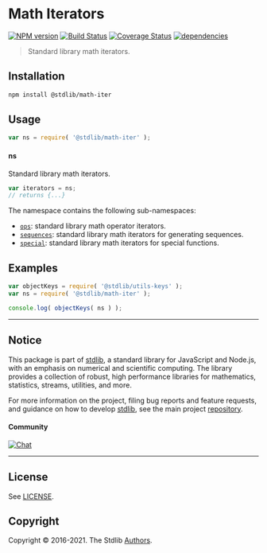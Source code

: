 <!--

@license Apache-2.0

Copyright (c) 2020 The Stdlib Authors.

Licensed under the Apache License, Version 2.0 (the "License");
you may not use this file except in compliance with the License.
You may obtain a copy of the License at

   http://www.apache.org/licenses/LICENSE-2.0

Unless required by applicable law or agreed to in writing, software
distributed under the License is distributed on an "AS IS" BASIS,
WITHOUT WARRANTIES OR CONDITIONS OF ANY KIND, either express or implied.
See the License for the specific language governing permissions and
limitations under the License.

-->

# Math Iterators

[![NPM version][npm-image]][npm-url] [![Build Status][test-image]][test-url] [![Coverage Status][coverage-image]][coverage-url] [![dependencies][dependencies-image]][dependencies-url]

> Standard library math iterators.

<section class="installation">

## Installation

```bash
npm install @stdlib/math-iter
```

</section>

<section class="usage">

## Usage

```javascript
var ns = require( '@stdlib/math-iter' );
```

#### ns

Standard library math iterators.

```javascript
var iterators = ns;
// returns {...}
```

The namespace contains the following sub-namespaces:

<!-- <toc pattern="*"> -->

<div class="namespace-toc">

-   <span class="signature">[`ops`][@stdlib/math/iter/ops]</span><span class="delimiter">: </span><span class="description">standard library math operator iterators.</span>
-   <span class="signature">[`sequences`][@stdlib/math/iter/sequences]</span><span class="delimiter">: </span><span class="description">standard library math iterators for generating sequences.</span>
-   <span class="signature">[`special`][@stdlib/math/iter/special]</span><span class="delimiter">: </span><span class="description">standard library math iterators for special functions.</span>

</div>

<!-- </toc> -->

</section>

<!-- /.usage -->

<section class="examples">

## Examples

<!-- TODO: better examples -->

<!-- eslint no-undef: "error" -->

```javascript
var objectKeys = require( '@stdlib/utils-keys' );
var ns = require( '@stdlib/math-iter' );

console.log( objectKeys( ns ) );
```

</section>

<!-- /.examples -->


<section class="main-repo" >

* * *

## Notice

This package is part of [stdlib][stdlib], a standard library for JavaScript and Node.js, with an emphasis on numerical and scientific computing. The library provides a collection of robust, high performance libraries for mathematics, statistics, streams, utilities, and more.

For more information on the project, filing bug reports and feature requests, and guidance on how to develop [stdlib][stdlib], see the main project [repository][stdlib].

#### Community

[![Chat][chat-image]][chat-url]

---

## License

See [LICENSE][stdlib-license].


## Copyright

Copyright &copy; 2016-2021. The Stdlib [Authors][stdlib-authors].

</section>

<!-- /.stdlib -->

<!-- Section for all links. Make sure to keep an empty line after the `section` element and another before the `/section` close. -->

<section class="links">

[npm-image]: http://img.shields.io/npm/v/@stdlib/math-iter.svg
[npm-url]: https://npmjs.org/package/@stdlib/math-iter

[test-image]: https://github.com/stdlib-js/math-iter/actions/workflows/test.yml/badge.svg
[test-url]: https://github.com/stdlib-js/math-iter/actions/workflows/test.yml

[coverage-image]: https://img.shields.io/codecov/c/github/stdlib-js/math-iter/main.svg
[coverage-url]: https://codecov.io/github/stdlib-js/math-iter?branch=main

[dependencies-image]: https://img.shields.io/david/stdlib-js/math-iter.svg
[dependencies-url]: https://david-dm.org/stdlib-js/math-iter/main

[chat-image]: https://img.shields.io/gitter/room/stdlib-js/stdlib.svg
[chat-url]: https://gitter.im/stdlib-js/stdlib/

[stdlib]: https://github.com/stdlib-js/stdlib

[stdlib-authors]: https://github.com/stdlib-js/stdlib/graphs/contributors

[stdlib-license]: https://raw.githubusercontent.com/stdlib-js/math-iter/main/LICENSE

<!-- <toc-links> -->

[@stdlib/math/iter/ops]: https://github.com/stdlib-js/math-iter-ops

[@stdlib/math/iter/sequences]: https://github.com/stdlib-js/math-iter-sequences

[@stdlib/math/iter/special]: https://github.com/stdlib-js/math-iter-special

<!-- </toc-links> -->

</section>

<!-- /.links -->
